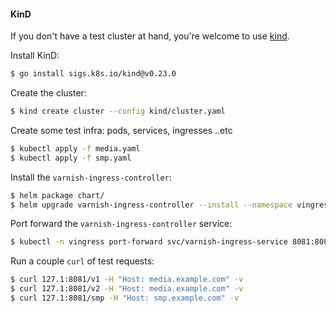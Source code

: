#### KinD

If you don't have a test cluster at hand, you're welcome to use [kind](https://kind.sigs.k8s.io/).

Install KinD:

```sh
$ go install sigs.k8s.io/kind@v0.23.0 
```

Create the cluster:

```sh
$ kind create cluster --config kind/cluster.yaml 
```

Create some test infra: pods, services, ingresses ..etc

```sh
$ kubectl apply -f media.yaml
$ kubectl apply -f smp.yaml
```

Install the ``varnish-ingress-controller``:

```sh
$ helm package chart/
$ helm upgrade varnish-ingress-controller --install --namespace vingress --create-namespace ./varnish-ingress-controller-0.1.0.tgz -f chart/values.yaml
```

Port forward the ``varnish-ingress-controller`` service:

```sh
$ kubectl -n vingress port-forward svc/varnish-ingress-service 8081:8081
```


Run a couple ``curl`` of test requests:

```sh
$ curl 127.1:8081/v1 -H "Host: media.example.com" -v
$ curl 127.1:8081/v2 -H "Host: media.example.com" -v
$ curl 127.1:8081/smp -H "Host: smp.example.com" -v
```
